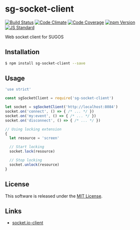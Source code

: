 sg-socket-client
==========

<!---
This file is generated by ape-tmpl. Do not update manually.
--->

<!-- Badge Start -->
<a name="badges"></a>

[![Build Status][bd_travis_shield_url]][bd_travis_url]
[![Code Climate][bd_codeclimate_shield_url]][bd_codeclimate_url]
[![Code Coverage][bd_codeclimate_coverage_shield_url]][bd_codeclimate_url]
[![npm Version][bd_npm_shield_url]][bd_npm_url]
[![JS Standard][bd_standard_shield_url]][bd_standard_url]

[bd_repo_url]: https://github.com/realglobe-Inc/sg-socket-client
[bd_travis_url]: http://travis-ci.org/realglobe-Inc/sg-socket-client
[bd_travis_shield_url]: http://img.shields.io/travis/realglobe-Inc/sg-socket-client.svg?style=flat
[bd_license_url]: https://github.com/realglobe-Inc/sg-socket-client/blob/master/LICENSE
[bd_codeclimate_url]: http://codeclimate.com/github/realglobe-Inc/sg-socket-client
[bd_codeclimate_shield_url]: http://img.shields.io/codeclimate/github/realglobe-Inc/sg-socket-client.svg?style=flat
[bd_codeclimate_coverage_shield_url]: http://img.shields.io/codeclimate/coverage/github/realglobe-Inc/sg-socket-client.svg?style=flat
[bd_gemnasium_url]: https://gemnasium.com/realglobe-Inc/sg-socket-client
[bd_gemnasium_shield_url]: https://gemnasium.com/realglobe-Inc/sg-socket-client.svg
[bd_npm_url]: http://www.npmjs.org/package/sg-socket-client
[bd_npm_shield_url]: http://img.shields.io/npm/v/sg-socket-client.svg?style=flat
[bd_standard_url]: http://standardjs.com/
[bd_standard_shield_url]: https://img.shields.io/badge/code%20style-standard-brightgreen.svg

<!-- Badge End -->


<!-- Description Start -->
<a name="description"></a>

Web socket client for SUGOS

<!-- Description End -->


<!-- Overview Start -->
<a name="overview"></a>



<!-- Overview End -->


<!-- Sections Start -->
<a name="sections"></a>

<!-- Section from "doc/guides/01.Installation.md.hbs" Start -->

<a name="section-doc-guides-01-installation-md"></a>
Installation
-----

```bash
$ npm install sg-socket-client --save
```


<!-- Section from "doc/guides/01.Installation.md.hbs" End -->

<!-- Section from "doc/guides/02.Usage.md.hbs" Start -->

<a name="section-doc-guides-02-usage-md"></a>
Usage
---------

```javascript
'use strict'

const sgSocketClient = require('sg-socket-client')

let socket = sgSocketClient('http://localhost:8084')
socket.on('connect', () => { /* ... */ })
socket.on('my:event', () => { /* ... */ })
socket.on('disconnect', () => { /* ... */ })

// Using locking extension
{
  let resource = 'screen'

  // Start locking
  socket.lock(resource)

  // Stop locking
  socket.unlock(resource)
}

```


<!-- Section from "doc/guides/02.Usage.md.hbs" End -->


<!-- Sections Start -->


<!-- LICENSE Start -->
<a name="license"></a>

License
-------
This software is released under the [MIT License](https://github.com/realglobe-Inc/sg-socket-client/blob/master/LICENSE).

<!-- LICENSE End -->


<!-- Links Start -->
<a name="links"></a>

Links
------

+ [socket.io-client](https://github.com/socketio/socket.io-client#readme)

<!-- Links End -->
